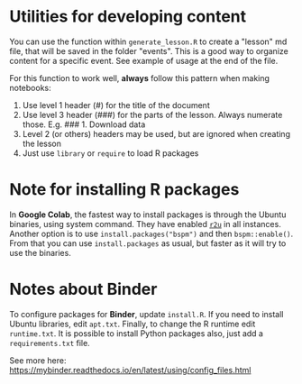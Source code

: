 # Utilities for developing content

You can use the function within `generate_lesson.R` to create a "lesson" md file, that will be saved in the folder "events". This is a good way to organize content for a specific event. See example of usage at the end of the file.

For this function to work well, **always** follow this pattern when making notebooks:
1. Use level 1 header (#) for the title of the document
2. Use level 3 header (###) for the parts of the lesson. Always numerate those. E.g. ### 1. Download data
3. Level 2 (or others) headers may be used, but are ignored when creating the lesson
4. Just use `library` or `require` to load R packages

# Note for installing R packages

In **Google Colab**, the fastest way to install packages is through the Ubuntu binaries, using system command. They have enabled [`r2u`](https://eddelbuettel.github.io/r2u/) in all instances. Another option is to use `install.packages("bspm")` and then `bspm::enable()`. From that you can use `install.packages` as usual, but faster as it will try to use the binaries.

# Notes about Binder

To configure packages for **Binder**, update `install.R`. If you need to install Ubuntu libraries, edit `apt.txt`. Finally, to change the R runtime edit `runtime.txt`. It is possible to install Python packages also, just add a `requirements.txt` file.

See more here: https://mybinder.readthedocs.io/en/latest/using/config_files.html